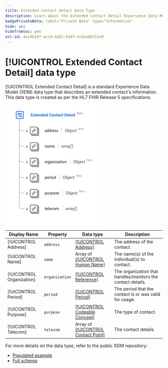 ```yaml
---
title: Extended Contact Detail Data Type
description: Learn about the Extended Contact Detail Experience Data Model (XDM) data type.
badgePrivateBeta: label="Private Beta" type="Informative"
hide: yes
hidefromtoc: yes
exl-id: 4ac9b3d7-acc8-4a82-b34f-ec63a8bf12e0
---
```

# [!UICONTROL Extended Contact Detail] data type

[!UICONTROL Extended Contact Detail] is a standard Experience Data Model (XDM) data type that describes an extended contact's information. This data type is created as per the HL7 FHIR Release 5 specifications.

![Extended Contact Detail data type structure](../../images/data-types/healthcare/extended-contact-detail.png)

| Display Name | Property | Data type | Description |
| --- | --- | --- | --- |
| [!UICONTROL Address] | `address` | [[!UICONTROL Address]](../healthcare/address.md) | The address of the contact. |
| [!UICONTROL Name] |`name` | Array of [[!UICONTROL Human Name]](../healthcare/human-name.md) | The name(s) of the individual(s) to contact. |
| [!UICONTROL Organization] | `organization` | [[!UICONTROL Reference]](../healthcare/reference.md) | The organization that handles/monitors the contact details. |
| [!UICONTROL Period] |`period` | [[!UICONTROL Period]](../healthcare/period.md) | The period that the contact is or was valid for usage. |
| [!UICONTROL Purpose] |`purpose` | [[!UICONTROL Codeable Concept]](../healthcare/codeable-concept.md) | The type of contact. |
| [!UICONTROL Telecom] |`telecom` | Array of [[!UICONTROL Contact Point]](../healthcare/contact-point.md) | The contact details. |

For more details on the data type, refer to the public XDM repository:

* [Populated example](https://github.com/adobe/xdm/blob/master/extensions/industry/healthcare/fhir/datatypes/extendedcontactdetail.example.1.json)
* [Full schema](https://github.com/adobe/xdm/blob/master/extensions/industry/healthcare/fhir/datatypes/extendedcontactdetail.schema.json)
